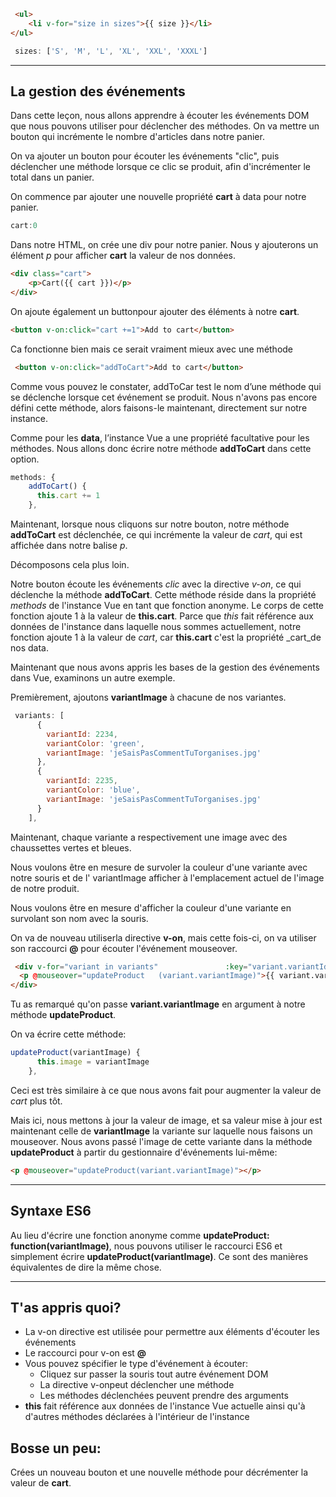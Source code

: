 
``` html                            HTML
 <ul>
    <li v-for="size in sizes">{{ size }}</li>
</ul>
```
``` js                              JS
 sizes: ['S', 'M', 'L', 'XL', 'XXL', 'XXXL']
```
___

## La gestion des événements

Dans cette leçon, nous allons apprendre à écouter les événements DOM que nous pouvons utiliser pour déclencher des méthodes.
On va mettre un bouton qui incrémente le nombre d'articles dans notre panier.

On va ajouter un bouton pour écouter les événements "clic", puis déclencher une méthode lorsque ce clic se produit, afin d'incrémenter le total dans un panier.

On commence par ajouter une nouvelle propriété __cart__ à data pour notre panier.

```js                                   JS
cart:0
```
Dans notre HTML, on crée une div pour notre panier. Nous y ajouterons un élément _p_ pour afficher __cart__ la valeur de nos données.

``` html
<div class="cart">
    <p>Cart({{ cart }})</p>
</div>
```

On ajoute également un buttonpour ajouter des éléments à notre __cart__.
``` html
<button v-on:click="cart +=1">Add to cart</button>
```
Ca fonctionne bien mais ce serait vraiment mieux avec une méthode

``` html
 <button v-on:click="addToCart">Add to cart</button>

```
Comme vous pouvez le constater, addToCar test le nom d’une méthode qui se déclenche lorsque cet événement se produit. Nous n'avons pas encore défini cette méthode, alors faisons-le maintenant, directement sur notre instance.

Comme pour les __data__, l’instance Vue a une propriété facultative pour les méthodes. Nous allons donc écrire notre  méthode __addToCart__ dans cette option.

``` js
methods: {
    addToCart() {
      this.cart += 1
    },
```

Maintenant, lorsque nous cliquons sur notre bouton, notre méthode __addToCart__ est déclenchée, ce qui incrémente la valeur de _cart_, qui est affichée dans notre balise _p_.

Décomposons cela plus loin.

Notre  bouton écoute les événements _clic_ avec la directive _v-on_, ce qui déclenche la méthode __addToCart__. Cette méthode réside dans la propriété _methods_ de l'instance Vue en tant que fonction anonyme. Le corps de cette fonction ajoute 1 à la valeur de __this.cart__. Parce que _this_ fait référence aux données de l'instance dans laquelle nous sommes actuellement, notre fonction ajoute 1 à la valeur de _cart_, car __this.cart__ c'est la propriété _cart_de nos data.

Maintenant que nous avons appris les bases de la gestion des événements dans Vue, examinons un autre exemple.

Premièrement, ajoutons __variantImage__ à chacune de nos variantes.

``` js
 variants: [
      {
        variantId: 2234,
        variantColor: 'green',
        variantImage: 'jeSaisPasCommentTuTorganises.jpg'
      },
      {
        variantId: 2235,
        variantColor: 'blue',
        variantImage: 'jeSaisPasCommentTuTorganises.jpg'
      }
    ],
```

Maintenant, chaque variante a respectivement une image avec des chaussettes vertes et bleues.

Nous voulons être en mesure de survoler la couleur d'une variante avec notre souris et de l' variantImage afficher à l'emplacement actuel de l'image de notre produit.

Nous voulons être en mesure d'afficher la couleur d'une variante en survolant son nom avec la souris.

On va de nouveau utiliserla directive __v-on__, mais cette fois-ci, on va utiliser son raccourci __@__ pour écouter  l'événement mouseover.

``` html
 <div v-for="variant in variants"               :key="variant.variantId">
  <p @mouseover="updateProduct   (variant.variantImage)">{{ variant.variantColor }}</p>
</div>
```

Tu as remarqué qu'on passe __variant.variantImage__ en argument à notre méthode __updateProduct__.

On va écrire cette méthode:
``` js
updateProduct(variantImage) {
      this.image = variantImage
    },
```
Ceci est très similaire à ce que nous avons fait pour augmenter la valeur de _cart_ plus tôt.

Mais ici, nous mettons à jour la valeur de image, et sa valeur mise à jour est maintenant celle de  __variantImage__ la variante sur laquelle nous faisons un mouseover. Nous avons passé l'image de cette variante dans la  méthode __updateProduct__ à partir du gestionnaire d'événements lui-même:

``` html
<p @mouseover="updateProduct(variant.variantImage)"></p>
```
___
## Syntaxe ES6

Au lieu d'écrire une fonction anonyme comme __updateProduct: function(variantImage)__, nous pouvons utiliser le raccourci ES6 et simplement écrire __updateProduct(variantImage)__. Ce sont des manières équivalentes de dire la même chose.
___

## T'as appris quoi?
* La v-on directive est utilisée pour permettre aux éléments d'écouter les événements
* Le raccourci pour v-on est __@__
* Vous pouvez spécifier le type d'événement à écouter:
  * Cliquez sur
passer la souris
tout autre événement DOM
  * La directive v-onpeut déclencher une méthode
  * Les méthodes déclenchées peuvent prendre des arguments
* __this__ fait référence aux données de l'instance Vue actuelle ainsi qu'à d'autres méthodes déclarées à l'intérieur de l'instance

## Bosse un peu:
Crées un nouveau bouton et une nouvelle méthode pour décrémenter la valeur de __cart__.